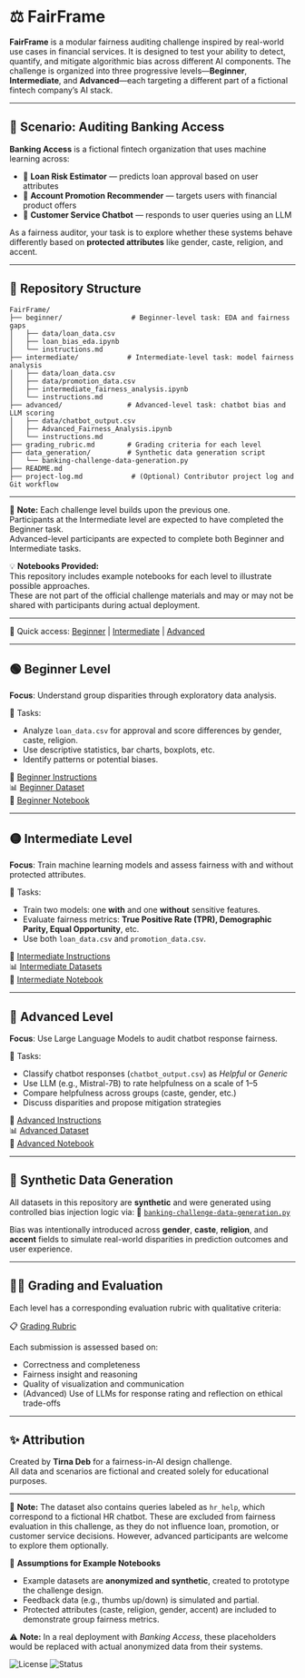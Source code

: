 # ⚖️ FairFrame

**FairFrame** is a modular fairness auditing challenge inspired by real-world use cases in financial services. It is designed to test your ability to detect, quantify, and mitigate algorithmic bias across different AI components. The challenge is organized into three progressive levels—**Beginner**, **Intermediate**, and **Advanced**—each targeting a different part of a fictional fintech company’s AI stack.

---

## 🧠 Scenario: Auditing Banking Access

**Banking Access** is a fictional fintech organization that uses machine learning across:

- 🏦 **Loan Risk Estimator** — predicts loan approval based on user attributes
- 🎯 **Account Promotion Recommender** — targets users with financial product offers
- 💬 **Customer Service Chatbot** — responds to user queries using an LLM

As a fairness auditor, your task is to explore whether these systems behave differently based on **protected attributes** like gender, caste, religion, and accent.

---

## 📁 Repository Structure

```plaintext
FairFrame/
├── beginner/                 # Beginner-level task: EDA and fairness gaps
│   ├── data/loan_data.csv
│   ├── loan_bias_eda.ipynb
│   └── instructions.md
├── intermediate/            # Intermediate-level task: model fairness analysis
│   ├── data/loan_data.csv
│   ├── data/promotion_data.csv
│   ├── intermediate_fairness_analysis.ipynb
│   └── instructions.md
├── advanced/                # Advanced-level task: chatbot bias and LLM scoring
│   ├── data/chatbot_output.csv
│   ├── Advanced_Fairness_Analysis.ipynb
│   └── instructions.md
├── grading_rubric.md        # Grading criteria for each level
├── data_generation/         # Synthetic data generation script
│   └── banking-challenge-data-generation.py
├── README.md
├── project-log.md            # (Optional) Contributor project log and Git workflow
```

---

 🧩 **Note:** Each challenge level builds upon the previous one.  
 Participants at the Intermediate level are expected to have completed the Beginner task.  
 Advanced-level participants are expected to complete both Beginner and Intermediate tasks.

 💡 **Notebooks Provided:**  
 This repository includes example notebooks for each level to illustrate possible approaches.  
 These are not part of the official challenge materials and may or may not be shared with participants during actual deployment.

---

🔗 Quick access: [Beginner](#beginner-level) | [Intermediate](#intermediate-level) | [Advanced](#advanced-level)

---

## 🟢 Beginner Level

**Focus**: Understand group disparities through exploratory data analysis.

🔑 Tasks:
- Analyze `loan_data.csv` for approval and score differences by gender, caste, religion.
- Use descriptive statistics, bar charts, boxplots, etc.
- Identify patterns or potential biases.

📄 [Beginner Instructions](beginner/instructions.md)  
📊 [Beginner Dataset](beginner/data/loan_data.csv)  
🧪 [Beginner Notebook](beginner/loan_bias_eda.ipynb)

---

## 🟡 Intermediate Level

**Focus**: Train machine learning models and assess fairness with and without protected attributes.

🔑 Tasks:
- Train two models: one **with** and one **without** sensitive features.
- Evaluate fairness metrics: **True Positive Rate (TPR), Demographic Parity, Equal Opportunity**, etc.
- Use both `loan_data.csv` and `promotion_data.csv`.

📄 [Intermediate Instructions](intermediate/instructions.md)  
📊 [Intermediate Datasets](intermediate/data/)  
🧪 [Intermediate Notebook](intermediate/intermediate_fairness_analysis.ipynb)

---

## 🔴 Advanced Level

**Focus**: Use Large Language Models to audit chatbot response fairness.

🔑 Tasks:
- Classify chatbot responses (`chatbot_output.csv`) as *Helpful* or *Generic*
- Use LLM (e.g., Mistral-7B) to rate helpfulness on a scale of 1–5
- Compare helpfulness across groups (caste, gender, etc.)
- Discuss disparities and propose mitigation strategies

📄 [Advanced Instructions](advanced/instructions.md)  
📊 [Advanced Dataset](advanced/data/chatbot_output.csv)  
🧪 [Advanced Notebook](advanced/Advanced_Fairness_Analysis.ipynb)

---

## 🧪 Synthetic Data Generation

All datasets in this repository are **synthetic** and were generated using controlled bias injection logic via:
📜 [`banking-challenge-data-generation.py`](data_generation/banking-challenge-data-generation.py)

Bias was intentionally introduced across **gender**, **caste**, **religion**, and **accent** fields to simulate real-world disparities in prediction outcomes and user experience.

---

## 🧑‍⚖️ Grading and Evaluation

Each level has a corresponding evaluation rubric with qualitative criteria:

📋 [Grading Rubric](grading_rubric.md)

Each submission is assessed based on:
- Correctness and completeness
- Fairness insight and reasoning
- Quality of visualization and communication
- (Advanced) Use of LLMs for response rating and reflection on ethical trade-offs

---

## ✨ Attribution

Created by **Tirna Deb** for a fairness-in-AI design challenge.  
All data and scenarios are fictional and created solely for educational purposes.

---

📝 **Note:** The dataset also contains queries labeled as `hr_help`, which correspond to a fictional HR chatbot. These are excluded from fairness evaluation in this challenge, as they do not influence loan, promotion, or customer service decisions. However, advanced participants are welcome to explore them optionally.

📌 **Assumptions for Example Notebooks**
- Example datasets are **anonymized and synthetic**, created to prototype the challenge design.
- Feedback data (e.g., thumbs up/down) is simulated and partial.
- Protected attributes (caste, religion, gender, accent) are included to demonstrate group fairness metrics.

⚠️ **Note:** In a real deployment with *Banking Access*, these placeholders would be replaced with actual anonymized data from their systems.


![License](https://img.shields.io/badge/license-MIT-blue)
![Status](https://img.shields.io/badge/status-Complete-brightgreen)

